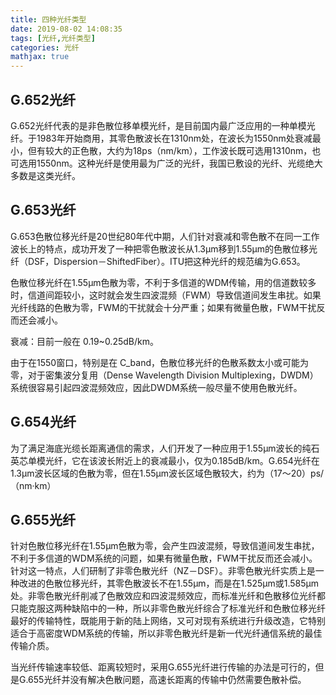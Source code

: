 ```yaml
---
title: 四种光纤类型
date: 2019-08-02 14:08:35
tags: [光纤,光纤类型]
categories: 光纤
mathjax: true
---
```



## G.652光纤
G.652光纤代表的是非色散位移单模光纤，是目前国内最广泛应用的一种单模光纤。于1983年开始商用，其零色散波长在1310nm处，在波长为1550nm处衰减最小，但有较大的正色散，大约为18ps（nm/km），工作波长既可选用1310nm，也可选用1550nm。这种光纤是使用最为广泛的光纤，我国已敷设的光纤、光缆绝大多数是这类光纤。

## G.653光纤
G.653色散位移光纤是20世纪80年代中期，人们针对衰减和零色散不在同一工作波长上的特点，成功开发了一种把零色散波长从1.3μm移到1.55μm的色散位移光纤（DSF，Dispersion－ShiftedFiber）。ITU把这种光纤的规范编为G.653。

色散位移光纤在1.55μm色散为零，不利于多信道的WDM传输，用的信道数较多时，信道间距较小，这时就会发生四波混频（FWM）导致信道间发生串扰。如果光纤线路的色散为零，FWM的干扰就会十分严重；如果有微量色散，FWM干扰反而还会减小。

衰减：目前一般在 0.19~0.25dB/km。

由于在1550窗口，特别是在 C_band，色散位移光纤的色散系数太小或可能为零，对于密集波分复用（Dense Wavelength Division Multiplexing，DWDM）系统很容易引起四波混频效应，因此DWDM系统一般尽量不使用色散光纤。

## G.654光纤
为了满足海底光缆长距离通信的需求，人们开发了一种应用于1.55μm波长的纯石英芯单模光纤，它在该波长附近上的衰减最小，仅为0.185dB/km。G.654光纤在1.3μm波长区域的色散为零，但在1.55μm波长区域色散较大，约为（17～20）ps/（nm·km）


## G.655光纤
针对色散位移光纤在1.55μm色散为零，会产生四波混频，导致信道间发生串扰，不利于多信道的WDM系统的问题，如果有微量色散，FWM干扰反而还会减小。针对这一特点，人们研制了非零色散光纤（NZ－DSF）。非零色散光纤实质上是一种改进的色散位移光纤，其零色散波长不在1.55μm，而是在1.525μm或1.585μm处。非零色散光纤削减了色散效应和四波混频效应，而标准光纤和色散移位光纤都只能克服这两种缺陷中的一种，所以非零色散光纤综合了标准光纤和色散位移光纤最好的传输特性，既能用于新的陆上网络，又可对现有系统进行升级改造，它特别适合于高密度WDM系统的传输，所以非零色散光纤是新一代光纤通信系统的最佳传输介质。

当光纤传输速率较低、距离较短时，采用G.655光纤进行传输的办法是可行的，但是G.655光纤并没有解决色散问题，高速长距离的传输中仍然需要色散补偿。







